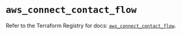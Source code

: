 # `aws_connect_contact_flow`

Refer to the Terraform Registry for docs: [`aws_connect_contact_flow`](https://registry.terraform.io/providers/hashicorp/aws/5.37.0/docs/resources/connect_contact_flow).
